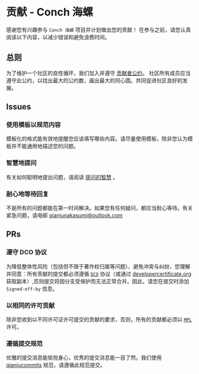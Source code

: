 # 贡献 - Conch 海螺

感谢您有兴趣参与 `Conch 海螺` 项目并计划做出您的贡献！
在参与之前，请您认真阅读以下内容，以减少错误和避免浪费时间。

## 总则

为了维护一个社区的良性循环，我们加入并遵守 [贡献者公约](/CODE_OF_CONDUCT.md)。
社区所有成员应当遵守此公约，以找出最大的公约数，画出最大的同心圆。共同促进社区良好的发展。

## Issues

### 使用模板以规范内容

模板化的格式能有效地提醒您应该填写哪些内容。请尽量使用模板，除非您认为模板并不能通用地描述您的问题。

### 智慧地提问

有关如何聪明地提出问题，请阅读 [提问的智慧](https://github.com/ryanhanwu/How-To-Ask-Questions-The-Smart-Way/blob/main/README-zh_CN.md) 。

### 耐心地等待回复

不是所有的问题都能在第一时间解决。如果您有任何疑问，都应当耐心等待。有关紧急问题，请电邮 qianjunakasumi@outlook.com

## PRs

### 遵守 DCO 协议

为降低整体性风险（包括但不限于著作权归属等问题）、避免冲突与纠纷，您理解并同意：所有贡献的提交都必须遵循 [`DCO`](/DEVELOPERCERTIFICATE) 协议（或通过 [developercertificate.org](https://developercertificate.org/) 获取副本）,否则提交将因分支受保护而无法正常合并。因此，请您在提交时添加 `Signed-off-by` 信息。

### 以相同的许可贡献

除非您收到以不同许可证许可提交的贡献的要求，否则，所有的贡献都必须以 [`MPL`](/LICENSE) 许可。

### 遵循提交规范

优雅的提交消息能愉悦身心，优秀的提交消息能一目了然。我们使用 [qianjucommits](https://github.com/qianjunakasumi/qianjucommits) 规范，请遵循此规范提交。
